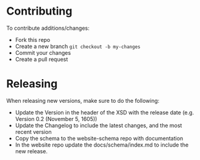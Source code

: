# Contributing

To contribute additions/changes:

* Fork this repo
* Create a new branch `git checkout -b my-changes`
* Commit your changes
* Create a pull request

# Releasing

When releasing new versions, make sure to do the following:

* Update the Version in the header of the XSD with the release date
(e.g. Version 0.2 (November 5, 1605))
* Update the Changelog to include the latest changes, and the most 
recent version
* Copy the schema to the website-schema repo with documentation
* In the website repo update the docs/schema/index.md to include the 
new release.

